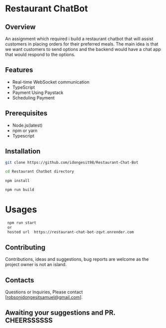 # Restaurant ChatBot
## Overview
An assignment which required i build a restaurant chatbot that will assist customers in placing orders for their preferred meals. The main idea is that we want customers to send options and the backend would have a chat app that would respond to the options. 

## Features
- Real-time WebSocket communication
- TypeScript
- Payment Using Paystack
- Scheduling Payment

## Prerequisites
- Node.js(latest)
- npm or yarn
- Typescript

## Installation
```sh
git clone https://github.com/idongesit98/Restaurant-Chat-Bot

cd Restaurant Chatbot directory 
 
npm install 

npm run build
```

# Usages
```bash
 npm run start
 or
 hosted url  https://restaurant-chat-bot-zqvt.onrender.com
```
## Contributing
Contributions, ideas and suggestions, bug reports are welcome as the project owner is not an island.

## Contacts
Questions or Inquiries, Please contact [robsonidongesitsamuel@gmail.com].

## Awaiting your suggestions and PR. CHEERSSSSSS
